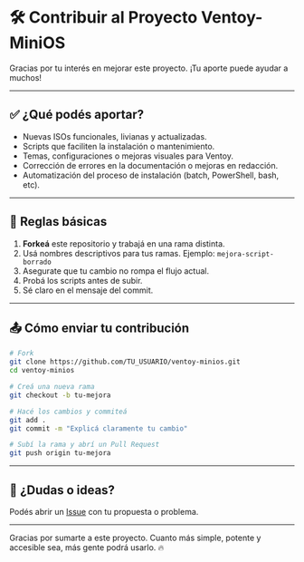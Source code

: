 # 🛠️ Contribuir al Proyecto Ventoy-MiniOS

Gracias por tu interés en mejorar este proyecto. ¡Tu aporte puede ayudar a muchos!

---

## ✅ ¿Qué podés aportar?

- Nuevas ISOs funcionales, livianas y actualizadas.
- Scripts que faciliten la instalación o mantenimiento.
- Temas, configuraciones o mejoras visuales para Ventoy.
- Corrección de errores en la documentación o mejoras en redacción.
- Automatización del proceso de instalación (batch, PowerShell, bash, etc).

---

## 🧾 Reglas básicas

1. **Forkeá** este repositorio y trabajá en una rama distinta.
2. Usá nombres descriptivos para tus ramas. Ejemplo: `mejora-script-borrado`
3. Asegurate que tu cambio no rompa el flujo actual.
4. Probá los scripts antes de subir.
5. Sé claro en el mensaje del commit.

---

## 📤 Cómo enviar tu contribución

```bash
# Fork
git clone https://github.com/TU_USUARIO/ventoy-minios.git
cd ventoy-minios

# Creá una nueva rama
git checkout -b tu-mejora

# Hacé los cambios y commiteá
git add .
git commit -m "Explicá claramente tu cambio"

# Subí la rama y abrí un Pull Request
git push origin tu-mejora
```

---

## 💬 ¿Dudas o ideas?

Podés abrir un [Issue](https://github.com/TU_USUARIO/ventoy-minios/issues) con tu propuesta o problema.

---

Gracias por sumarte a este proyecto. Cuanto más simple, potente y accesible sea, más gente podrá usarlo. 🔥
